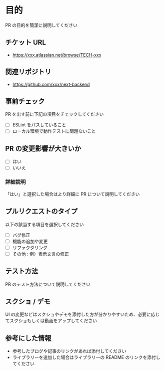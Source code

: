 # 目的

PR の目的を簡潔に説明してください

## チケット URL

- https://xxx.atlassian.net/browse/TECH-xxx

## 関連リポジトリ

- https://github.com/xxx/next-backend

## 事前チェック

PR を出す前に下記の項目をチェックしてください

- [ ] ESLint をパスしていること
- [ ] ローカル環境で動作テストに問題ないこと

## PR の変更影響が大きいか

- [ ] はい
- [ ] いいえ

### 詳細説明

「はい」と選択した場合はより詳細に PR について説明してください

## プルリクエストのタイプ

以下の該当する項目を選択してください

- [ ] バグ修正
- [ ] 機能の追加や変更
- [ ] リファクタリング
- [ ] その他 : 例）表示文言の修正

## テスト方法

PR のテスト方法について説明してください

## スクショ / デモ

UI の変更などはスクショやデモを添付した方が分かりやすいため、必要に応じてスクショもしくは動画をアップしてください

## 参考にした情報

- 参考したブログや記事のリンクがあれば添付してください
- ライブラリーを追加した場合はライブラリーの README のリンクを添付してください
